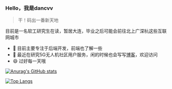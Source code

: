 ### Hello，我是dancvv

> 干！码出一番新天地

目前是一名软工研究生在读，暂居大连，毕业之后可能会前往北上广深杭这些互联网城市

- 🔭 目前主要专注于后端开发，前端也了解一些
- 🌱 最近在研究5G无人机社区用户服务，闲的时候也会写写[博客](https://firstincs.cn)，欢迎访问
- 😄 过好每一天哦

[![Anurag's GitHub stats](https://github-readme-stats.vercel.app/api?username=dancvv&show_icons=true)](https://github.com/anuraghazra/github-readme-stats)

[![Top Langs](https://github-readme-stats.vercel.app/api/top-langs/?username=dancvv&layout=compact)](https://github.com/anuraghazra/github-readme-stats)

<!--
**dancvv/dancvv** is a ✨ _special_ ✨ repository because its `README.md` (this file) appears on your GitHub profile.

Here are some ideas to get you started:

- 🔭 I’m currently working on ...
- 🌱 I’m currently learning ...
- 👯 I’m looking to collaborate on ...
- 🤔 I’m looking for help with ...
- 💬 Ask me about ...
- 📫 How to reach me: ...
- 😄 Pronouns: ...
- ⚡ Fun fact: ...
-->

